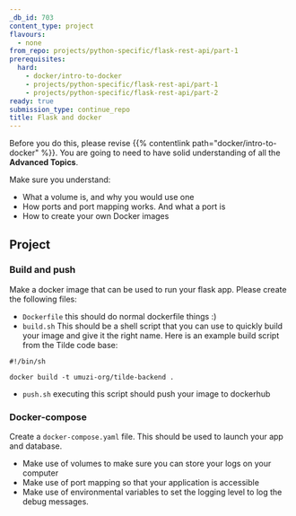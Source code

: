 ```yaml
---
_db_id: 703
content_type: project
flavours:
  - none
from_repo: projects/python-specific/flask-rest-api/part-1
prerequisites:
  hard:
    - docker/intro-to-docker
    - projects/python-specific/flask-rest-api/part-1
    - projects/python-specific/flask-rest-api/part-2
ready: true
submission_type: continue_repo
title: Flask and docker
---
```


Before you do this, please revise {{% contentlink path="docker/intro-to-docker" %}}. You are going to need to have solid understanding of all the **Advanced Topics**.

Make sure you understand:

- What a volume is, and why you would use one
- How ports and port mapping works. And what a port is
- How to create your own Docker images

## Project

### Build and push

Make a docker image that can be used to run your flask app. Please create the following files:

- `Dockerfile` this should do normal dockerfile things :)
- `build.sh` This should be a shell script that you can use to quickly build your image and give it the right name. Here is an example build script from the Tilde code base:

```
#!/bin/sh

docker build -t umuzi-org/tilde-backend .
```

- `push.sh` executing this script should push your image to dockerhub

### Docker-compose

Create a `docker-compose.yaml` file. This should be used to launch your app and database.

- Make use of volumes to make sure you can store your logs on your computer
- Make use of port mapping so that your application is accessible
- Make use of environmental variables to set the logging level to log the debug messages.
